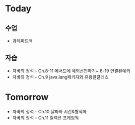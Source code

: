 # Today

## 수업
* 과제피드백

## 자습
* 자바의 정석 - Ch.8-11 메서드에 예외선언하기~ 8-19 연결된예외
* 자바의 정석 - Ch.9 java.lang패키지와 유용한클래스

# Tomorrow
* 자바의 정석 - Ch.10 날짜와 시간&형식화
* 자바의 정석 - Ch.11 컬렉션 프레임웍
